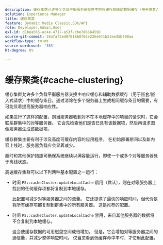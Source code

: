 ```yaml
---
description: 缓存集群允许多个负载平衡服务器交换主响应缓存和辅助数据缓存（用于嵌套/嵌入式请求）中的缓存条目，通过消除在多个服务器上生成相同缓存条目的需要，有可能显着提高服务器响应性。
solution: Experience Manager
title: 缓存聚类
feature: Dynamic Media Classic,SDK/API
role: Developer,Admin,User
exl-id: d1bea565-ac4e-4717-a53f-cbe706664598
source-git-commit: 38afaf2ed0f01868f02e236e941b23eed5b790aa
workflow-type: tm+mt
source-wordcount: '303'
ht-degree: 0%

---
```


# 缓存聚类{#cache-clustering}

缓存集群允许多个负载平衡服务器交换主响应缓存和辅助数据缓存（用于嵌套/嵌入式请求）中的缓存条目，通过消除在多个服务器上生成相同缓存条目的需要，有可能显着提高服务器响应性。

如果进行了这样的配置，则当服务器收到对不在本地缓存中的项目的请求时，它会联系群集中的对等服务器。 它会先检查他们是否已具有该数据项，然后再请求图像服务器生成该数据项。

缓存群集主要有利于涉及高度可缓存内容的应用程序。 在初始部署期间以及新内容上线时，服务器负载应会显着减少。

超时和其他保护措施可确保系统继续以满容量运行，即使一个或多个对等服务器处于离线状态。

高速缓存集群可以以下列两种基本配置之一运行：

* 时间 `PS::cacheCluster.updateLocalCache` 启用（默认），则在对等服务器上找到的任何缓存项都将复制到本地缓存。

   此配置可减少对等服务器之间的流量。 它还提供了最快的响应时间，但代价是将所有缓存项都复制到群集中的所有服务器。 这是推荐的配置。

* 时间 `PS::cacheCluster.updateLocalCache` 禁用，来自其他服务器的数据将不会复制到本地缓存。

   这会使缓存数据的可用磁盘空间成倍增加。 但是，它会增加对等服务器之间的通信量，并减少整体响应时间。 仅当您看到低缓存命中率时，才使用此配置。
